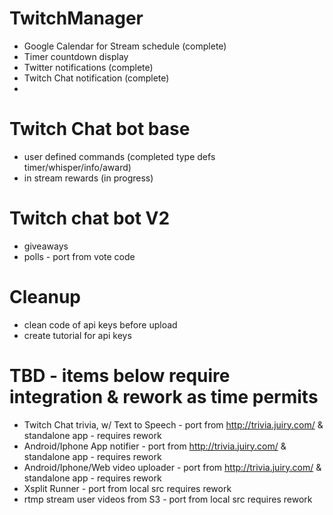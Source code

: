 # TwitchManager
- Google Calendar for Stream schedule (complete)
- Timer countdown display
- Twitter notifications (complete)
- Twitch Chat notification (complete)
-
# Twitch Chat bot base
- user defined commands (completed type defs timer/whisper/info/award)
- in stream rewards (in progress)

# Twitch chat bot V2
- giveaways
- polls - port from vote code

# Cleanup
- clean code of api keys before upload
- create tutorial for api keys

# TBD - items below require integration & rework as time permits 
- Twitch Chat trivia, w/ Text to Speech - port from http://trivia.juiry.com/ & standalone app - requires rework
- Android/Iphone App notifier - port from http://trivia.juiry.com/ & standalone app - requires rework
- Android/Iphone/Web video uploader - port from http://trivia.juiry.com/ & standalone app - requires rework
- Xsplit Runner - port from local src requires rework
- rtmp stream user videos from S3 - port from local src requires rework

